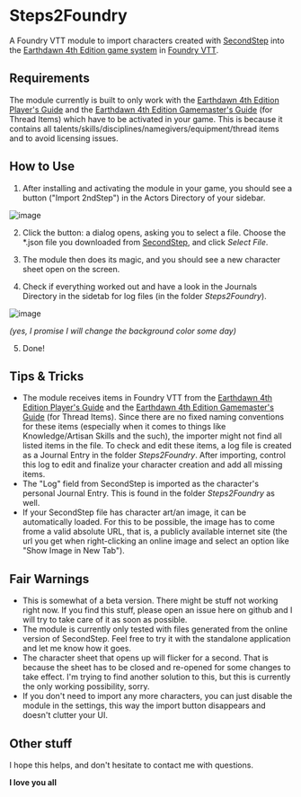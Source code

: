 # Steps2Foundry
A Foundry VTT module to import characters created with [SecondStep](www.secondstep.dk/Steps/) into the [Earthdawn 4th Edition game system](https://foundryvtt.com/packages/earthdawn4e) in [Foundry VTT](https://foundryvtt.com/).


## Requirements
The module currently is built to only work with the [Earthdawn 4th Edition Player's Guide](https://foundryvtt.com/packages/earthdawn-pg-compendium) and the [Earthdawn 4th Edition Gamemaster's Guide](https://foundryvtt.com/packages/earthdawn-gm-compendium) (for Thread Items) which have to be activated in your game. This is because it contains all talents/skills/disciplines/namegivers/equipment/thread items and to avoid licensing issues.


## How to Use
1. After installing and activating the module in your game, you should see a button ("Import 2ndStep") in the Actors Directory of your sidebar. 

![image](https://user-images.githubusercontent.com/15212005/128745517-5a626f95-60ff-46f7-bf16-eb7727ec0aec.png)

2. Click the button: a dialog opens, asking you to select a file. Choose the \*.json file you downloaded from [SecondStep](www.secondstep.dk/Steps/), and click _Select File_.

3. The module then does its magic, and you should see a new character sheet open on the screen.

4. Check if everything worked out and have a look in the Journals Directory in the sidetab for log files (in the folder _Steps2Foundry_).

![image](https://user-images.githubusercontent.com/15212005/128746862-b18ca2e0-c06a-4b44-a007-5bdcb377b018.png)

_(yes, I promise I will change the background color some day)_

5. Done!
 

## Tips & Tricks
- The module receives items in Foundry VTT from the [Earthdawn 4th Edition Player's Guide](https://foundryvtt.com/packages/earthdawn-pg-compendium) and the [Earthdawn 4th Edition Gamemaster's Guide](https://foundryvtt.com/packages/earthdawn-gm-compendium) (for Thread Items). Since there are no fixed naming conventions for these items (especially when it comes to things like Knowledge/Artisan Skills and the such), the importer might not find all listed items in the file. To check and edit these items, a log file is created as a Journal Entry in the folder _Steps2Foundry_. After importing, control this log to edit and finalize your character creation and add all missing items.
- The "Log" field from SecondStep is imported as the character's personal Journal Entry. This is found in the folder _Steps2Foundry_ as well.
- If your SecondStep file has character art/an image, it can be automatically loaded. For this to be possible, the image has to come frome a valid absolute URL, that is, a publicly available internet site (the url you get when right-clicking an online image and select an option like "Show Image in New Tab").


## Fair Warnings
- This is somewhat of a beta version. There might be stuff not working right now. If you find this stuff, please open an issue here on github and I will try to take care of it as soon as possible.
- The module is currently only tested with files generated from the online version of SecondStep. Feel free to try it with the standalone application and let me know how it goes.
- The character sheet that opens up will flicker for a second. That is because the sheet has to be closed and re-opened for some changes to take effect. I'm trying to find another solution to this, but this is currently the only working possibility, sorry.
- If you don't need to import any more characters, you can just disable the module in the settings, this way the import button disappears and doesn't clutter your UI.


## Other stuff
I hope this helps, and don't hesitate to contact me with questions.

**I love you all**
